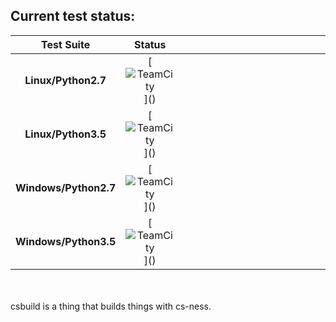 ## **Current test status:**

**Test Suite**        | **Status** | &nbsp;&nbsp;&nbsp;&nbsp;&nbsp;&nbsp;&nbsp;&nbsp;&nbsp;&nbsp;&nbsp;&nbsp;&nbsp;&nbsp;&nbsp;&nbsp;&nbsp;&nbsp;&nbsp;&nbsp;&nbsp;&nbsp;&nbsp;&nbsp;&nbsp;&nbsp;&nbsp;&nbsp;&nbsp;&nbsp;&nbsp;&nbsp;&nbsp;&nbsp;&nbsp;&nbsp;&nbsp;&nbsp;&nbsp;&nbsp;&nbsp;&nbsp;&nbsp;&nbsp;&nbsp;&nbsp;&nbsp;&nbsp;&nbsp;&nbsp;&nbsp;&nbsp;&nbsp;&nbsp;&nbsp;&nbsp;&nbsp;&nbsp;&nbsp;&nbsp;&nbsp;&nbsp;&nbsp;&nbsp;&nbsp;&nbsp;&nbsp;&nbsp;&nbsp;&nbsp;&nbsp;&nbsp;&nbsp;&nbsp;&nbsp;&nbsp;&nbsp;&nbsp;&nbsp;&nbsp;&nbsp;&nbsp;&nbsp;&nbsp;&nbsp;&nbsp;&nbsp;&nbsp;&nbsp;&nbsp;&nbsp;&nbsp;&nbsp;&nbsp;&nbsp;&nbsp;&nbsp;&nbsp;&nbsp;&nbsp;
:-------------------: | :---------------------------------------------------------------------------------------------------------------------------:  | ---
**Linux/Python2.7**   | [![TeamCity](http://dev.aegresco.com/teamcity/app/rest/builds/buildType:(id:Csbuild_UnitTests_Python2_Linux)/statusIcon)]()
**Linux/Python3.5**   | [![TeamCity](http://dev.aegresco.com/teamcity/app/rest/builds/buildType:(id:Csbuild_UnitTests_Python3_Linux)/statusIcon)]()
**Windows/Python2.7** | [![TeamCity](http://dev.aegresco.com/teamcity/app/rest/builds/buildType:(id:Csbuild_UnitTests_Python2_Windows)/statusIcon)]()
**Windows/Python3.5** | [![TeamCity](http://dev.aegresco.com/teamcity/app/rest/builds/buildType:(id:Csbuild_UnitTests_Python3_Windows)/statusIcon)]()

<br><br>
csbuild is a thing that builds things with cs-ness.